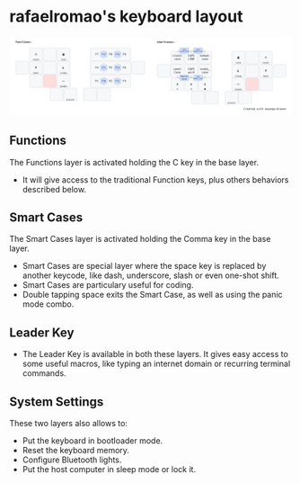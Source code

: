 # rafaelromao's keyboard layout

![img](../img/functions.png)

## Functions

The Functions layer is activated holding the C key in the base layer.
- It will give access to the traditional Function keys, plus others behaviors described below.

## Smart Cases

The Smart Cases layer is activated holding the Comma key in the base layer.
- Smart Cases are special layer where the space key is replaced by another keycode, like dash, underscore, slash or even one-shot shift.
- Smart Cases are particulary useful for coding.
- Double tapping space exits the Smart Case, as well as using the panic mode combo.

## Leader Key

- The Leader Key is available in both these layers. It gives easy access to some useful macros, like typing an internet domain or recurring terminal commands.

## System Settings

These two layers also allows to:
- Put the keyboard in bootloader mode. 
- Reset the keyboard memory.
- Configure Bluetooth lights.
- Put the host computer in sleep mode or lock it.